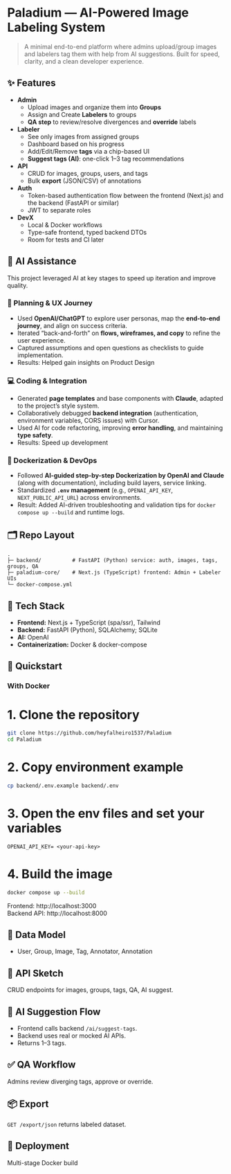 # Paladium — AI-Powered Image Labeling System

> A minimal end-to-end platform where admins upload/group images and labelers tag them with help from AI suggestions. Built for speed, clarity, and a clean developer experience.

## ✨ Features

- **Admin**
  - Upload images and organize them into **Groups**
  - Assign and Create **Labelers** to groups
  - **QA step** to review/resolve divergences and **override** labels
- **Labeler**
  - See only images from assigned groups
  - Dashboard based on his progress
  - Add/Edit/Remove **tags** via a chip-based UI
  - **Suggest tags (AI)**: one-click 1–3 tag recommendations
- **API**
  - CRUD for images, groups, users, and tags
  - Bulk **export** (JSON/CSV) of annotations
- **Auth**
  - Token-based authentication  flow between the frontend (Next.js) and the backend (FastAPI or similar)
  - JWT to separate roles
- **DevX**
  - Local & Docker workflows
  - Type-safe frontend, typed backend DTOs
  - Room for tests and CI later


## 🧭 AI Assistance

This project leveraged AI at key stages to speed up iteration and improve quality.

### 📝 Planning & UX Journey
- Used **OpenAI/ChatGPT** to explore user personas, map the **end-to-end journey**, and align on success criteria.  
- Iterated “back-and-forth” on **flows, wireframes, and copy** to refine the user experience.  
- Captured assumptions and open questions as checklists to guide implementation.
- Results: Helped gain insights on Product Design

### 💻 Coding & Integration
- Generated **page templates** and base components with **Claude**, adapted to the project’s style system.  
- Collaboratively debugged **backend integration** (authentication, environment variables, CORS issues) with Cursor.  
- Used AI for code refactoring, improving **error handling**, and maintaining **type safety**.
- Results: Speed up development

### 🐳 Dockerization & DevOps
- Followed **AI-guided step-by-step Dockerization by OpenAI and Claude** (along with documentation), including build layers, service linking. 
- Standardized **`.env` management** (e.g., `OPENAI_API_KEY`, `NEXT_PUBLIC_API_URL`) across environments.  
- Result: Added AI-driven troubleshooting and validation tips for `docker compose up --build` and runtime logs.


## 🗂 Repo Layout

```
.
├─ backend/          # FastAPI (Python) service: auth, images, tags, groups, QA
├─ paladium-core/    # Next.js (TypeScript) frontend: Admin + Labeler UIs
└─ docker-compose.yml
```

## 🧰 Tech Stack

- **Frontend:** Next.js + TypeScript (spa/ssr), Tailwind
- **Backend:** FastAPI (Python), SQLAlchemy; SQLite 
- **AI:** OpenAI
- **Containerization:** Docker & docker-compose

## 🚀 Quickstart

### With Docker
# 1. Clone the repository
```bash
git clone https://github.com/heyfalheiro1537/Paladium
cd Paladium
```
# 2. Copy environment example

```bash
cp backend/.env.example backend/.env
```

# 3. Open the env files and set your variables

```backend/.env
OPENAI_API_KEY= <your-api-key>
```

# 4. Build the image 
```bash
docker compose up --build
```

Frontend: http://localhost:3000  
Backend API: http://localhost:8000


## 🧩 Data Model

- User, Group, Image, Tag, Annotator, Annotation

## 🔌 API Sketch

CRUD endpoints for images, groups, tags, QA, AI suggest.

## 🧠 AI Suggestion Flow

- Frontend calls backend `/ai/suggest-tags`.
- Backend uses real or mocked AI APIs.
- Returns 1–3 tags.

## ✅ QA Workflow

Admins review diverging tags, approve or override.

## 📦 Export

`GET /export/json` returns labeled dataset.

## 🐳 Deployment

Multi-stage Docker build


